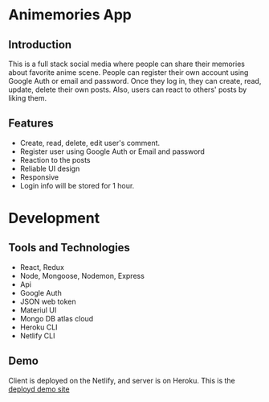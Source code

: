 # Animemories App
## Introduction
This is a full stack social media where people can share their memories about favorite anime scene. People can register their own account using Google Auth or email and password. Once they log in, they can create, read, update, delete their own posts. Also, users can react to others' posts by liking them.

## Features
- Create, read, delete, edit user's comment.
- Register user using Google Auth or Email and password
- Reaction to the posts
- Reliable UI design
- Responsive
- Login info will be stored for 1 hour. 

# Development
## Tools and Technologies

- React, Redux
- Node, Mongoose, Nodemon, Express
- Api
- Google Auth
- JSON web token
- Materiul UI
- Mongo DB atlas cloud
- Heroku CLI
- Netlify CLI

## Demo
Client is deployed on the Netlify, and server is on Heroku.
This is the [deployd demo site](https://memoriessocialapp.netlify.app/)